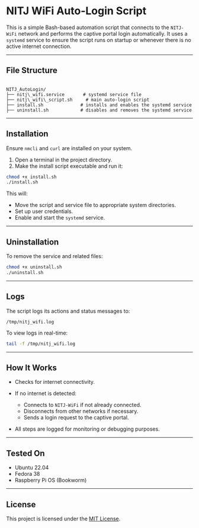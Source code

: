 # NITJ WiFi Auto-Login Script

This is a simple Bash-based automation script that connects to the `NITJ-WiFi` network and performs the captive portal login automatically. It uses a `systemd` service to ensure the script runs on startup or whenever there is no active internet connection.

---

## File Structure

```

NITJ_AutoLogin/
├── nitj\_wifi.service       # systemd service file
├── nitj\_wifi\_script.sh     # main auto-login script
├── install.sh              # installs and enables the systemd service
├── uninstall.sh            # disables and removes the systemd service

````

---

## Installation

Ensure `nmcli` and `curl` are installed on your system.

1. Open a terminal in the project directory.
2. Make the install script executable and run it:

```bash
chmod +x install.sh
./install.sh
````

This will:

* Move the script and service file to appropriate system directories.
* Set up user credentials.
* Enable and start the `systemd` service.

---

## Uninstallation

To remove the service and related files:

```bash
chmod +x uninstall.sh
./uninstall.sh
```

---

## Logs

The script logs its actions and status messages to:

```
/tmp/nitj_wifi.log
```

To view logs in real-time:

```bash
tail -f /tmp/nitj_wifi.log
```

---

## How It Works

* Checks for internet connectivity.
* If no internet is detected:

  * Connects to `NITJ-WiFi` if not already connected.
  * Disconnects from other networks if necessary.
  * Sends a login request to the captive portal.
* All steps are logged for monitoring or debugging purposes.

---

## Tested On

* Ubuntu 22.04
* Fedora 38
* Raspberry Pi OS (Bookworm)

---

## License

This project is licensed under the [MIT License](./LICENSE).
